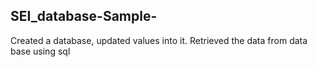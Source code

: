 ## SEI_database-Sample-

Created a database, updated values into it. 
Retrieved the data from data base using sql
